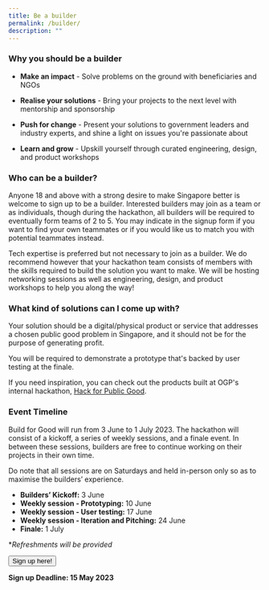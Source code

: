 ```yaml
---
title: Be a builder
permalink: /builder/
description: ""
---
```

### **Why you should be a builder**
* **Make an impact** - Solve problems on the ground with beneficiaries and NGOs

* **Realise your solutions** - Bring your projects to the next level with mentorship and sponsorship

* **Push for change** - Present your solutions to government leaders and industry experts, and shine a light on issues you're passionate about

*  **Learn and grow** - Upskill yourself through curated engineering, design, and product workshops 

### **Who can be a builder?**
Anyone 18 and above with a strong desire to make Singapore better is welcome to sign up to be a builder. Interested builders may join as a team or as individuals, though during the hackathon, all builders will be required to eventually form teams of 2 to 5. You may indicate in the signup form if you want to find your own teammates or if you would like us to match you with potential teammates instead.

Tech expertise is preferred but not necessary to join as a builder. We do recommend however that your hackathon team consists of members with the skills required to build the solution you want to make. We will be hosting networking sessions as well as engineering, design, and product workshops to help you along the way!

### **What kind of solutions can I come up with?**

Your solution should be a digital/physical product or service that addresses a chosen public good problem in Singapore, and it should not be for the purpose of generating profit. 

You will be required to demonstrate a prototype that's backed by user testing at the finale.

If you need inspiration, you can check out the products built at OGP's internal hackathon, [Hack for Public Good](https://hack.gov.sg/2023-prototypes/armoury/).

### **Event Timeline**

Build for Good will run from 3 June to 1 July 2023. The hackathon will consist of a kickoff, a series of weekly sessions, and a finale event. In between these sessions, builders are free to continue working on their projects in their own time.

Do note that all sessions are on Saturdays and held in-person only so as to maximise the builders’ experience. 

*  **Builders’ Kickoff:** 3 June
*  **Weekly session - Prototyping:** 10 June
*  **Weekly session - User testing:** 17 June
*  **Weekly session - Iteration and Pitching:** 24 June
*  **Finale:** 1 July

**Refreshments will be provided*

<a class="padding--top padding--bottom is-inline-block" href="https://go.gov.sg/buildforgood23"><button class="bp-button is-secondary is-medium has-text-white is-uppercase search-button">Sign up here!</button></a>

**Sign up Deadline: 15 May 2023**